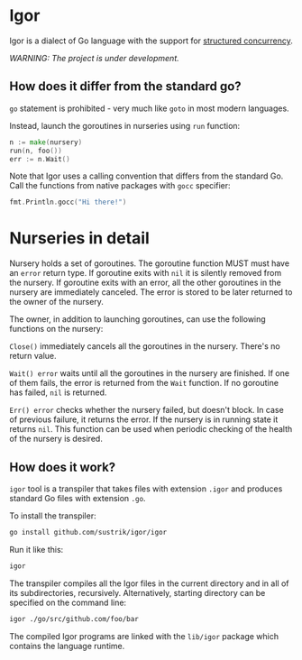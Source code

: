 # Igor

Igor is a dialect of Go language with the support for
[structured concurrency](https://vorpus.org/blog/notes-on-structured-concurrency-or-go-statement-considered-harmful/).

*WARNING: The project is under development.*

## How does it differ from the standard go?

`go` statement is prohibited - very much like `goto` in most modern languages.

Instead, launch the goroutines in nurseries using `run` function:

```go
n := make(nursery)
run(n, foo())
err := n.Wait()
```

Note that Igor uses a calling convention that differs from the standard Go. Call the functions
from native packages with `gocc` specifier:

```go
fmt.Println.gocc("Hi there!")
```

# Nurseries in detail

Nursery holds a set of goroutines. The goroutine function MUST must have an `error` return type.
If goroutine exits with `nil` it is silently removed from the nursery. If goroutine exits with
an error, all the other goroutines in the nursery are immediately canceled. The error is stored
to be later returned to the owner of the nursery.

The owner, in addition to launching goroutines, can use the following functions on the nursery:

`Close()` immediately cancels all the goroutines in the nursery. There's no return value.

`Wait() error` waits until all the goroutines in the nursery are finished. If one of them fails,
the error is returned from the `Wait` function. If no goroutine has failed, `nil` is returned.

`Err() error` checks whether the nursery failed, but doesn't block. In case of previous failure,
it returns the error. If the nursery is in running state it returns `nil`. This function can be used
when periodic checking of the health of the nursery is desired.

## How does it work?

`igor` tool is a transpiler that takes files with extension `.igor` and produces standard Go files
with extension `.go`.

To install the transpiler:

```bash
go install github.com/sustrik/igor/igor
```

Run it like this:

```bash
igor
```

The transpiler compiles all the Igor files in the current directory and in all of its
subdirectories, recursively. Alternatively, starting directory can be specified on the command line:

```bash
igor ./go/src/github.com/foo/bar
```

The compiled Igor programs are linked with the `lib/igor` package which contains the language
runtime.